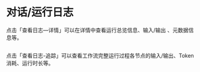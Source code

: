 # 对话/运行日志

点击「查看日志—详情」可以在详情中查看运行总览信息、输入/输出 、元数据信息等。

<figure><img src="https://assets-docs.dify.ai/dify-enterprise-mintlify/zh_CN/guides/workflow/debug-and-preview/9b88af156ab35bb5b05b00ffc3e84dc7.png" alt=""><figcaption></figcaption></figure>

点击「查看日志-追踪」可以查看工作流完整运行过程各节点的输入/输出、Token 消耗、运行时长等。

<figure><img src="https://assets-docs.dify.ai/dify-enterprise-mintlify/zh_CN/guides/workflow/debug-and-preview/b1e0a84aabbafd96897d277d787019de.png" alt=""><figcaption></figcaption></figure>
